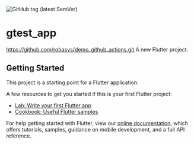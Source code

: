 
![GitHub tag (latest SemVer)](https://img.shields.io/github/v/tag/robasys/demo_github_actions?sort=semver)

# gtest_app

https://github.com/robasys/demo_github_actions.git
A new Flutter project.

## Getting Started

This project is a starting point for a Flutter application.

A few resources to get you started if this is your first Flutter project:

- [Lab: Write your first Flutter app](https://flutter.dev/docs/get-started/codelab)
- [Cookbook: Useful Flutter samples](https://flutter.dev/docs/cookbook)

For help getting started with Flutter, view our
[online documentation](https://flutter.dev/docs), which offers tutorials,
samples, guidance on mobile development, and a full API reference.
